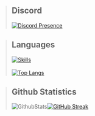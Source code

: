 > ## Discord
> [![Discord Presence](https://lanyard.cnrad.dev/api/451882867065356291?theme=dark)](https://discord.com/users/451882867065356291)

> ##  Languages
> [![Skills](https://skillicons.dev/icons?i=html,css,js,ts,react,nodejs,mysql,git,jquery,vscode,md&theme=dark)](https://github.com/OGSilenced)
> <br></br>
> [![Top Langs](https://github-readme-stats.vercel.app/api/top-langs/?username=OGSilenced&layout=compact&theme=github_dark&border_color=3178c6)](https://github.com/OGSilenced/github-readme-stats)

> ## Github Statistics
> ![GithubStats](https://github-readme-stats.vercel.app/api?username=OGSilenced&show_icons=true&theme=github_dark&border_color=3178c6)[![GitHub Streak](https://streak-stats.demolab.com/?user=OGSilenced&theme=github_dark&border=3178c6&ring=3178c6&fire=3178c6&currStreakLabel=3178c6&sideLabels=3178c6&dates=3178c6&stroke=3178c6)](https://git.io/streak-stats)

